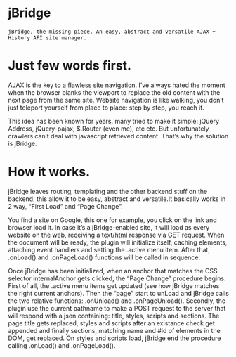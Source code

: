 jBridge
=======

	jBridge, the missing piece. An easy, abstract and versatile AJAX + History API site manager.


Just few words first.
=======

AJAX is the key to a flawless site navigation.
I’ve always hated the moment when the browser blanks the viewport to replace the old content with the next page from the same site. Website navigation is like walking, you don’t just teleport yourself from place to place: step by step, you reach it.

This idea has been known for years, many tried to make it simple: jQuery Address, jQuery-pajax, $.Router (even me), etc etc.
But unfortunately crawlers can’t deal with javascript retrieved content. That’s why the solution is jBridge.


How it works.
=======

jBridge leaves routing, templating and the other backend stuff on the backend, this allow it to be easy, abstract and versatile.It basically works in 2 way, “First Load” and “Page Change”.

You find a site on Google, this one for example, you click on the link and browser load it.
In case it’s a jBridge-enabled site, it will load as every website on the web, receiving a text/html response via GET request.
When the document will be ready, the plugin will initialize itself, caching elements, attaching event handlers and setting the .active menu item.
After that, .onLoad() and .onPageLoad() functions will be called in sequence.

Once jBridge has been initialized, when an anchor that matches the CSS selector internalAnchor gets clicked, the “Page Change” procedure begins.
First of all, the .active menu items get updated (see how jBridge matches the right current anchors). Then the “page” start to unLoad and jBridge calls the two relative functions: .onUnload() and .onPageUnload().
Secondly, the plugin use the current pathname to make a POST request to the server that will respond with a json containing: title, styles, scripts and sections. The page title gets replaced, styles and scripts after an existance check get appended and finally sections, matching name and #id of elements in the DOM, get replaced.
On styles and scripts load, jBridge end the procedure calling .onLoad() and .onPageLoad().
